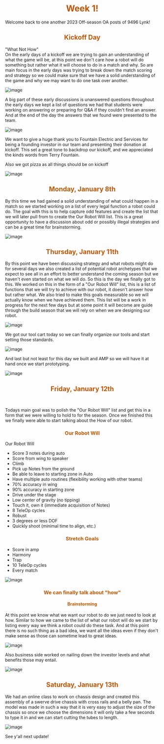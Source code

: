 <div>
<div align="center">
<h1><span style="color:#bf5700">Week 1!</span></h1>
</div>

Welcome back to one another 2023 Off-season OA posts of 9496 Lynk! <br>

<div>
<div align="center">
<h2><span style="color:#bf5700">Kickoff Day</span></h2>
</div>

"What Not How" <br>
On the early days of a kickoff we are trying to gain an understanding of what the game will be, at this point we don't care how a robot will do something but rather what it will choose to do in a match and why. So are main focus in the early days was trying to break down the match scoring and strategy so we could make sure that we have a solid understanding of the game and why we may want to do one task over another. 
<br>

![image](https://cdn.discordapp.com/attachments/1106366365130035228/1193385010699436083/20240106_134009.jpg?ex=65befa66&is=65ac8566&hm=19d071d803e224fda8238c634b834a9835c8b1b1441f849382c0a7a072b0ee0e&) <br>

A big part of these early discussions is unanswered questions throughout the early days we kept a list of questions we had that students were working on answering or preparing for Q&A if they couldn't find an answer. And at the end of the day the answers that we found were presented to the team.
 <br>

![image](https://cdn.discordapp.com/attachments/1106366365130035228/1193317371893530674/rn_image_picker_lib_temp_f3308df6-9583-45e1-adda-d291a94cb2c6.jpg?ex=65bebb68&is=65ac4668&hm=d1a78c5d123659232c7ba470809a483287f5926331250a83a9ec130335159dd9&) <br>

We want to give a huge thank you to Fountain Electric and Services for being a founding investor in our team and presenting their donation at kickoff. This set a great tone to backdrop our kickoff, and we appreciated the kinds words from Terry Fountain. <br>

Also we got pizza as all things should be on kickoff <br>


![image](https://cdn.discordapp.com/attachments/1166768540364324864/1199361765209809068/kickoff_3.jpg?ex=65c243af&is=65afceaf&hm=3ae939662ff9f115d6e276685c322b514b8382f3ac79b40373bec936e5dd72ed&) <br>


<div>
<div align="center">
<h2><span style="color:#bf5700">Monday, January 8th</span></h2>
</div>

By this time we had gained a solid understanding of what could happen in a match so we started working on a list of every legal function a robot could do. The goal with this is to help capture odd features and create the list that we will later pull from to create the Our Robot Will list. This is a great opportunity to have a discussion about odd or possibly illegal strategies and can be a great time for brainstorming.
 <br>

![image](https://media.discordapp.net/attachments/1106366365130035228/1194398432949960784/ABLVV84l0F7c0zbs11s7yzbjIhJAAUNx6vPi_PQO7R9VoTj2Pn6ZVXDUIQBnZww2033-h1297-s-no-gm.png?ex=65b96fb9&is=65a6fab9&hm=622c204507c7e9c287d152c8bb8dc6f0dbd91fcf7ad8ba6ae8b1b9db869e59ea&=&format=webp&quality=lossless&width=708&height=452) <br>

<div>
<div align="center">
<h2><span style="color:#bf5700">Thursday, January 11th</span></h2>
</div>

By this point we have been discussing strategy and what robots might do for several days we also created a list of potential robot archetypes that we expect to see all in an effort to better understand the coming season but we haven't even started on what we will do. So this is the day we finally got to this. We worked on this in the form of a "Our Robot Will" list, this is a list of functions that we will try to achieve with our robot, it doesn't answer how but rather what. We also tried to make this goals measurable so we will actually know when we have achieved them. This list will be a work in progress for the next few days but at some point it will become are guide through the build season that we will rely on when we are designing our robot.
 <br>

![image](https://cdn.discordapp.com/attachments/1166768540364324864/1199417916689502268/ABLVV87S4ucSgMbKzmRgeoPMEjd_-Yv3xCPpylLErr6pwNSYi9NMcQoeVqEfbAw2847-h2143-s-no.png?ex=65c277fb&is=65b002fb&hm=3fbb00e7ab3aea8ac091d7d6ad9ec2ec2b30467149a98abe3c4e1fb089b55e2c&) <br>

We got our tool cart today so we can finally organize our tools and start setting those standards.
 <br>


![image](https://cdn.discordapp.com/attachments/1166768540364324864/1199363421624352848/unnamed.png?ex=65c2453a&is=65afd03a&hm=0d40f642258df7405e8cf8515cecd6c6340f15fd78e69ab5ba6951d159187386&) <br>


And last but not least for this day we built and AMP so we will have it at hand once we start prototyping.
 <br>


![image](https://cdn.discordapp.com/attachments/1166768540364324864/1199363582689812570/unnamed.png?ex=65c24561&is=65afd061&hm=6e4eddf69883d0e93c4829ba7205f255c5404dc1b6037f182ac66dec8ac38240&) <br>

<div>
<div align="center">
<h2><span style="color:#bf5700">Friday, January 12th</span></h2>
</div>

<br>

Todays main goal was to polish the "Our Robot Will" list and get this in a form that we were willing to hold to for the season. Once we finished this we finally were able to start talking about the How of our robot.  <br>

<div>
<div align="center">
<h3><span style="color:#bf5700">Our Robot Will</span></h3>
</div>

Our Robot Will
- Score 3 notes during auto
- Score from wing to speaker
- Climb
- Pick up Notes from the ground
- Be able to leave to starting zone in Auto
- Have multiple auto routines (flexibility working with other teams)
- 70% accuracy in wing
- 90% accuracy in starting zone
- Drive under the stage
- Low center of gravity (no tipping)
- Touch it, own it (immediate acquisition of Notes)
- 8 TeleOp cycles
- Robust
- 3 degrees or less DOF
- Quickly shoot (minimal time to align, etc.) <br>

<div>
<div align="center">
<h3><span style="color:#bf5700">Stretch Goals</span></h3>
</div>

- Score in amp
- Harmony
- Trap
- 10 TeleOp cycles
- Every match <br>


![image](https://cdn.discordapp.com/attachments/1166768540364324864/1199363906712379442/unnamed.png?ex=65c245ae&is=65afd0ae&hm=60bfc3f5ec70de0e76cc2adf2181e0f3f7a65849147f1b8182c7821bc623aada&) <br>


<div>
<div align="center">
<h3><span style="color:#bf5700">We can finally talk about "how"</span></h3>
</div>


<div>
<div align="center">
<h4><span style="color:#bf5700">Brainstorming</span></h4>
</div>


At this point we know what we want our robot to do we just need to look at how. Similar to how we came to the list of what our robot will do we start by listing every way we think a robot could do these task. And at this point there is no such thing as a bad idea,  we want all the ideas even if they don't make sense as those can sometime lead to great ideas.

![image](https://cdn.discordapp.com/attachments/1166768540364324864/1199364346858438758/unnamed.png?ex=65c24617&is=65afd117&hm=9ce59f371693895057ef0873c9bc5c586ccd70701c2ba1bb3fe1434498b5c770&) <br>


Also business side worked on nailing down the investor levels and what benefits those may entail. <br>

![image](https://cdn.discordapp.com/attachments/1166768540364324864/1199364568674205756/unnamed.png?ex=65c2464c&is=65afd14c&hm=3815b806b9d3fb0daf306811734fef92671fd2be3d92631d56241b5768c74f42&) <br>

<div>
<div align="center">
<h2><span style="color:#bf5700">Saturday, January 13th</span></h2>
</div>

We had an online class to work on chassis design and created this assembly of a swerve drive chassis with cross rails and a belly pan. The model was made in such a way that it is very easy to adjust the size of the chassis so once we choose the dimensions it will only take a few seconds to type it in and we can start cutting the tubes to length. <br>

![image](https://cdn.discordapp.com/attachments/1166768540364324864/1199365114692907100/unnamed.png?ex=65c246ce&is=65afd1ce&hm=7fa62e5caf4b34f6fdd2a7d4a4db6e03b6db2b1ccf2cc8e38110c6ef05dd9af1&) <br>

See y'all next update!